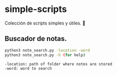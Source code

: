 # simple-scripts
Colección de scripts simples y útiles. 🐍

## Buscador de notas.

```bash
python3 note_search.py -location -word
python3 note_search.py -h (for help)

-location: path of folder where notes are stored
-word: word to search
```
